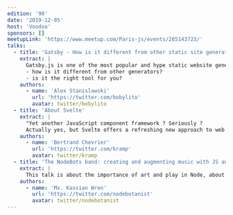 ```yaml
---
edition: '90'
date: '2019-12-05'
host: 'Voodoo'
sponsors: []
meetupLink: 'https://www.meetup.com/Paris-js/events/265143723/'
talks:
  - title: 'Gatsby - How is it different from other static site generator?'
    extract: |
      Gatsby.js is one of the most popular and hype static website generator of the moment. Having built my latest project with it and having a long experience with this kind of technology, I want to answer two questions with this talk:
      - how is it different from other generators?
      - is it the right tool for you?
    authors:
      - name: 'Alex Stanislawski'
        url: 'https://twitter.com/bobylito'
        avatar: twitter/bobylito
  - title: 'About Svelte'
    extract: |
      "Yet another JavaScript component framework ? Seriously ? 
      Actually yes, but Svelte offers a refreshing new approach to web app development. All features of this framework are designed to improve the developer experience and productivity while producing mind blowing results for your users. Let's have a look."
    authors:
      - name: 'Bertrand Chevrier'
        url: 'https://twitter.com/kramp'
        avatar: twitter/kramp
  - title: 'The NodeBots band: creating and augmenting music with JS and WebAssembly'
    extract: |
      This talk is about the importance of art and play in Node, about the abilities Node has gained in its ten years as a project. There's a musical number and a discussion of MIDI as a way to send data. Let's dive into the ways Node can be used that we don't always think about.
    authors:
      - name: 'Mx. Kassian Wren'
        url: 'https://twitter.com/nodebotanist'
        avatar: twitter/nodebotanist
---
```

